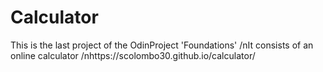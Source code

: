 # Calculator
This is the last project of the OdinProject 'Foundations'
/nIt consists of an online calculator
/nhttps://scolombo30.github.io/calculator/
